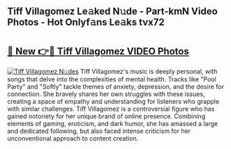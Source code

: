 ## Tiff Villagomez Le𝚊ked N𝚞de - Part-kmN Video Photos - Hot Onlyf𝚊ns Le𝚊ks tvx72

# <h2><a href="http://ac39252.deff.icu/?id=Tiff+Villagomez">🔗 New 👉🔴 Tiff Villagomez VIDEO Photos</a></h2>

[![Tiff Villagomez N𝚞des](https://i.imgur.com/rIISA9y.gif)](http://ac39252.deff.icu/?id=Tiff+Villagomez)
Tiff Villagomez's music is deeply personal, with songs that delve into the complexities of mental health. Tracks like "Pool Party" and "Softly" tackle themes of anxiety, depression, and the desire for connection. She bravely shares her own struggles with these issues, creating a space of empathy and understanding for listeners who grapple with similar challenges. Tiff Villagomez is a controversial figure who has gained notoriety for her unique brand of online presence. Combining elements of gaming, eroticism, and dark humor, she has amassed a large and dedicated following, but also faced intense criticism for her unconventional approach to content creation.
